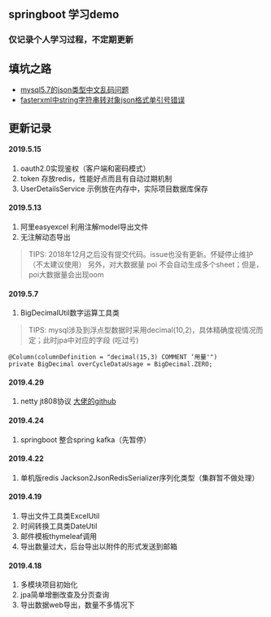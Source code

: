## springboot 学习demo

### 仅记录个人学习过程，不定期更新

## 填坑之路
- [mysql5.7的json类型中文乱码问题](https://www.jianshu.com/p/5bcf37b76d3c)
- [fasterxml中string字符串转对象json格式单引号错误](https://www.jianshu.com/p/7d6f8926710d)

## 更新记录

#### 2019.5.15
1. oauth2.0实现鉴权（客户端和密码模式）
2. token 存放redis，性能好点而且有自动过期机制
3. UserDetailsService 示例放在内存中，实际项目数据库保存

#### 2019.5.13
1. 阿里easyexcel 利用注解model导出文件
2. 无注解动态导出
> TIPS: 2018年12月之后没有提交代码。issue也没有更新。怀疑停止维护（不太建议使用）
> 另外，对大数据量 poi 不会自动生成多个sheet；但是，poi大数据量会出现oom


#### 2019.5.7
1. BigDecimalUtil数字运算工具类
> TIPS: mysql涉及到浮点型数据时采用decimal(10,2)，具体精确度视情况而定；此时jpa中对应的字段 (吃过亏)
```
@Column(columnDefinition = "decimal(15,3) COMMENT ‘用量'")
private BigDecimal overCycleDataUsage = BigDecimal.ZERO;
```

#### 2019.4.29
1. netty jt808协议 [大佬的github](https://github.com/hylexus/jt-808-protocol)

#### 2019.4.24
1. springboot 整合spring kafka（先暂停）


#### 2019.4.22
1. 单机版redis Jackson2JsonRedisSerializer序列化类型（集群暂不做处理）

#### 2019.4.19
1. 导出文件工具类ExcelUtil
2. 时间转换工具类DateUtil
3. 邮件模板thymeleaf调用
4. 导出数量过大，后台导出以附件的形式发送到邮箱

#### 2019.4.18
1. 多模块项目初始化
2. jpa简单增删改查及分页查询
3. 导出数据web导出，数量不多情况下



